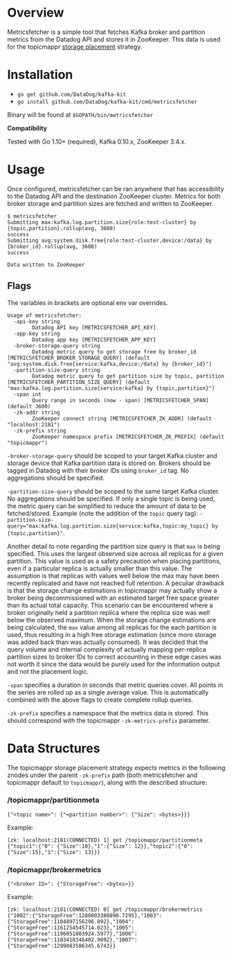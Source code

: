 # Overview

Metricsfetcher is a simple tool that fetches Kafka broker and partition metrics from the Datadog API and stores it in ZooKeeper. This data is used for the topicmappr [storage placement](https://github.com/DataDog/kafka-kit/tree/master/cmd/topicmappr#placement-strategy) strategy.

# Installation
 - `go get github.com/DataDog/kafka-kit`
 - `go install github.com/DataDog/kafka-kit/cmd/metricsfetcher`

Binary will be found at `$GOPATH/bin/metricsfetcher`

**Compatibility**

Tested with Go 1.10+ (required), Kafka 0.10.x, ZooKeeper 3.4.x.

# Usage

Once configured, metricsfetcher can be ran anywhere that has accessibility to the Datadog API and the destination ZooKeeper cluster. Metrics for both broker storage and partition sizes are fetched and written to ZooKeeper.

```
$ metricsfetcher
Submitting max:kafka.log.partition.size{role:test-cluster} by {topic,partition}.rollup(avg, 3600)
success
Submitting avg:system.disk.free{role:test-cluster,device:/data} by {broker_id}.rollup(avg, 3600)
success

Data written to ZooKeeper
```

## Flags

The variables in brackets are optional env var overrides.

```
Usage of metricsfetcher:
  -api-key string
    	Datadog API key [METRICSFETCHER_API_KEY]
  -app-key string
    	Datadog app key [METRICSFETCHER_APP_KEY]
  -broker-storage-query string
    	Datadog metric query to get storage free by broker_id [METRICSFETCHER_BROKER_STORAGE_QUERY] (default "avg:system.disk.free{service:kafka,device:/data} by {broker_id}")
  -partition-size-query string
    	Datadog metric query to get partition size by topic, partition [METRICSFETCHER_PARTITION_SIZE_QUERY] (default "max:kafka.log.partition.size{service:kafka} by {topic,partition}")
  -span int
    	Query range in seconds (now - span) [METRICSFETCHER_SPAN] (default 3600)
  -zk-addr string
    	ZooKeeper connect string [METRICSFETCHER_ZK_ADDR] (default "localhost:2181")
  -zk-prefix string
    	ZooKeeper namespace prefix [METRICSFETCHER_ZK_PREFIX] (default "topicmappr")
```

`-broker-storage-query` should be scoped to your target Kafka cluster and storage device that Kafka partition data is stored on. Brokers should be tagged in Datadog with their broker IDs using  `broker_id` tag. No aggregations should be specified.

`-partition-size-query` should be scoped to the same target Kafka cluster. No aggregations should be specified. If only a single topic is being used, the metric query can be simplified to reduce the amount of data to be fetched/stored. Example (note the addition of the `topic` query tag): `-partition-size-query="max:kafka.log.partition.size{service:kafka,topic:my_topic} by {topic,partition}"`.

Another detail to note regarding the partition size query is that `max` is being specified. This uses the largest observed size across all replicas for a given partition. This value is used as a safety precaution when placing partitions, even if a particular replica is actually smaller than this value. The assumption is that replicas with values well below the max may have been recently replicated and have not reached full retention. A peculiar drawback is that the storage change estimations in topicmappr may actually show a broker being decommissioned with an estimated target free space greater than its actual total capacity. This scenario can be encountered where a broker originally held a partition replica where the replica size was well below the observed maximum. When the storage change estimations are being calculated, the `max` value among all replicas for the each partition is used, thus resulting in a high free storage estimation (since more storage was added back than was actually consumed). It was decided that the query volume and internal complexity of actually mapping per-replica partition sizes to broker IDs to correct accounting in these edge cases was not worth it since the data would be purely used for the information output and not the placement logic.

`-span` specifies a duration in seconds that metric queries cover. All points in the series are rolled up as a single average value. This is automatically combined with the above flags to create complete rollup queries.

`-zk-prefix` specifies a namespace that the metrics data is stored. This should correspond with the topicmappr `-zk-metrics-prefix` parameter.

# Data Structures

The topicmappr storage placement strategy expects metrics in the following znodes under the parent `-zk-prefix` path (both metricsfetcher and topicmappr default to `topicmappr`), along with the described structure:

### /topicmappr/partitionmeta
`{"<topic name>": {"<partition number>": {"Size": <bytes>}}}`

Example:
```
[zk: localhost:2181(CONNECTED) 1] get /topicmappr/partitionmeta
{"topic1":{"0": {"Size":10},"1":{"Size": 12}},"topic2":{"0": {"Size":15},"1":{"Size": 13}}}
```

### /topicmappr/brokermetrics
`{"<broker ID>": {"StorageFree": <bytes>}}`

Example:
```
[zk: localhost:2181(CONNECTED) 0] get /topicmappr/brokermetrics
{"1002":{"StorageFree":1280803388090.7295},"1003":{"StorageFree":1104897156296.092},"1004":{"StorageFree":1161254545714.023},"1005":{"StorageFree":1196051803924.5977},"1006":{"StorageFree":1103418346402.9092},"1007":{"StorageFree":1299083586345.6743}}
```
